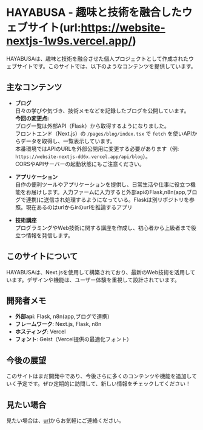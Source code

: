 # HAYABUSA - 趣味と技術を融合したウェブサイト(url:https://website-nextjs-1w9s.vercel.app/)

HAYABUSAは、趣味と技術を融合させた個人プロジェクトとして作成されたウェブサイトです。このサイトでは、以下のようなコンテンツを提供しています。

## 主なコンテンツ

- **ブログ**  
  日々の学びや気づき、技術メモなどを記録したブログを公開しています。  
  **今回の変更点:**  
  ブログ一覧は外部API（Flask）から取得するようになりました。  
  フロントエンド（Next.js）の `/pages/blog/index.tsx` で `fetch` を使いAPIからデータを取得し、一覧表示しています。  
  本番環境ではAPIのURLを外部公開用に変更する必要があります（例: `https://website-nextjs-dd6x.vercel.app/api/blog`）。  
  CORSやAPIサーバーの起動状態にもご注意ください。

- **アプリケーション**  
  自作の便利ツールやアプリケーションを提供し、日常生活や仕事に役立つ機能をお届けします。入力ファームに入力すると外部apiのFlask,n8n(app,ブログで連携)に送信され処理するようになっている。Flaskは別リポジトリを参照。現在あるのはurlからirのurlを推論するアプリ

- **技術講座**  
  プログラミングやWeb技術に関する講座を作成し、初心者から上級者まで役立つ情報を発信します。

## このサイトについて

HAYABUSAは、Next.jsを使用して構築されており、最新のWeb技術を活用しています。デザインや機能は、ユーザー体験を重視して設計されています。

## 開発者メモ
- **外部api**: Flask, n8n(app,ブログで連携)
- **フレームワーク**: Next.js, Flask, n8n  
- **ホスティング**: Vercel  
- **フォント**: Geist（Vercel提供の最適化フォント）

## 今後の展望

このサイトはまだ開発中であり、今後さらに多くのコンテンツや機能を追加していく予定です。ぜひ定期的に訪問して、新しい情報をチェックしてください！

## 見たい場合

見たい場合は、[url](https://website-nextjs-1w9s.vercel.app/)からお気軽にご連絡ください。
